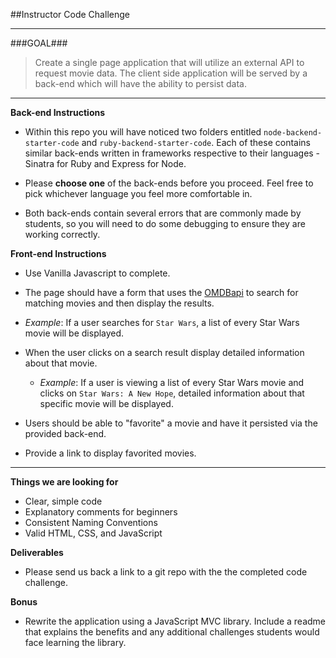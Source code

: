 ##Instructor Code Challenge

---

###GOAL###


> Create a single page application that will utilize an external API to request movie data. The client side application will be served by a back-end which will have the ability to persist data.

---

**Back-end Instructions**

- Within this repo you will have noticed two folders entitled `node-backend-starter-code` and `ruby-backend-starter-code`. Each of these contains similar back-ends written in frameworks respective to their languages - Sinatra for Ruby and Express for Node.

- Please **choose one** of the back-ends before you proceed. Feel free to pick whichever language you feel more comfortable in.

- Both back-ends contain several errors that are commonly made by students, so you will need to do some debugging to ensure they are working correctly.

**Front-end Instructions**

- Use Vanilla Javascript to complete.

- The page should have a form that uses the [OMDBapi](http://www.omdbapi.com/) to search for matching movies and then display the results.
 - *Example*: If a user searches for `Star Wars`, a list of every Star Wars movie will be displayed.

- When the user clicks on a search result display detailed information about that movie.
  - *Example*: If a user is viewing a list of every Star Wars movie and clicks on `Star Wars: A New Hope`, detailed information about that specific movie will be displayed.

- Users should be able to "favorite" a movie and have it persisted via the provided back-end.

- Provide a link to display favorited movies.

---

**Things we are looking for**

- Clear, simple code
- Explanatory comments for beginners
- Consistent Naming Conventions
- Valid HTML, CSS, and JavaScript

**Deliverables**

- Please send us back a link to a git repo with the the completed code challenge.

**Bonus**

- Rewrite the application using a JavaScript MVC library. Include a readme that explains the benefits and any additional challenges students would face learning the library.
